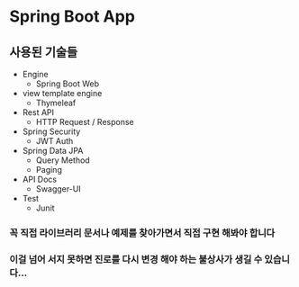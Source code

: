 # Spring Boot App 

## 사용된 기술들 

- Engine
  - Spring Boot Web
- view template engine
  - Thymeleaf
- Rest API
  - HTTP Request / Response
- Spring Security
  - JWT Auth
- Spring Data JPA
  - Query Method
  - Paging
- API Docs
  - Swagger-UI
- Test
  - Junit

### 꼭 직접 라이브러리 문서나 예제를 찾아가면서 직접 구현 해봐야 합니다 
### 이걸 넘어 서지 못하면 진로를 다시 변경 해야 하는 불상사가 생길 수 있습니다... 